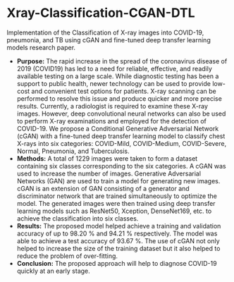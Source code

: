 # Xray-Classification-CGAN-DTL
Implementation of the Classification of X-ray images into COVID-19, pneumonia, and TB using cGAN and fine-tuned deep transfer learning models research paper.
<ul>
<li><b>Purpose:</b> The rapid increase in the spread of the coronavirus disease of 2019 (COVID19) has led to a need for reliable, effective, and readily available testing on a large scale. While diagnostic testing has been a support to public health, newer technology can be used to provide low-cost and convenient test options for patients. X-ray scanning can be performed to resolve this issue and produce quicker and more precise results. Currently, a radiologist is required to examine these X-ray images. However, deep convolutional neural networks can also be used to perform X-ray examinations and employed for the detection of COVID-19. We propose a Conditional Generative Adversarial Network (cGAN) with a fine-tuned deep transfer learning model to classify chest X-rays into six categories: COVID-Mild, COVID-Medium, COVID-Severe, Normal, Pneumonia, and Tuberculosis.</li>
<li><b>Methods:</b> A total of 1229 images were taken to form a dataset containing six classes corresponding to the six categories. A cGAN was used to increase the number of images. Generative Adversarial Networks (GAN) are used to train a model for generating new images. cGAN is an extension of GAN consisting of a generator and discriminator network that are trained simultaneously to optimize the model. The generated images were then trained using deep transfer learning models such as ResNet50, Xception, DenseNet169, etc. to achieve the classification into six classes.</li>
<li><b>Results:</b> The proposed model helped achieve a training and validation accuracy of up to 98.20 % and 94.21 % respectively. The model was able to achieve a test accuracy of 93.67 %. The use of cGAN not only helped to increase the size of the training dataset but it also helped to reduce the problem of over-fitting.</li>
<li><b>Conclusion:</b> The proposed approach will help to diagnose COVID-19 quickly at an early stage.</li>
</ul>
